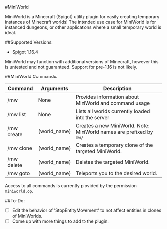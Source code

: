 #MiniWorld

MiniWorld is a Minecraft (Spigot) utility plugin for easily creating temporary instances of Minecraft worlds!
The intended use case for MiniWorld is for instanced dungeons, or other applications where a small temporary world is ideal.

##Supported Versions:
- Spigot 1.16.4

MiniWorld may function with additional versions of Minecraft, however this is untested and not guaranteed.
Support for pre-1.16 is not likely.

##MiniWorld Commands:

Command | Arguments | Description
------- | --------- | -----------
/mw | None | Provides information about MiniWorld and command usage
/mw list | None | Lists all worlds currently loaded into the server
/mw create | (world_name) | Creates a new MiniWorld. Note: MiniWorld names are prefixed by `mw/`
/mw clone | (world_name) | Creates a temporary clone of the targeted MiniWorld.
/mw delete | (world_name) | Deletes the targeted MiniWorld.
/mw goto | (world_name) | Teleports you to the desired world.

Access to all commands is currently provided by the permission `miniworld.op`.

##To-Do:

- [ ] Edit the behavior of 'StopEntityMovement' to not affect entities in clones of MiniWorlds.
- [ ] Come up with more things to add to the plugin. 